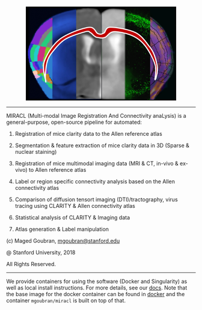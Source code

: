 <p align="center">
  <img src="docs/gallery/icon.png" alt="alt text" width="400" height="250"/>
</p>

______________

MIRACL (Multi-modal Image Registration And Connectivity anaLysis)
is a general-purpose, open-source pipeline for automated:

1) Registration of mice clarity data to the Allen reference atlas
2) Segmentation & feature extraction of mice clarity data in 3D (Sparse & nuclear staining)
3) Registration of mice multimodal imaging data (MRI & CT, in-vivo & ex-vivo) to Allen reference atlas
4) Label or region specific connectivity analysis based on the Allen connectivity atlas
5) Comparison of diffusion tensort imaging (DTI)/tractography, virus tracing using CLARITY &
   Allen connectivity atlas

6) Statistical analysis of CLARITY & Imaging data

7) Atlas generation & Label manipulation

(c) Maged Goubran, 
    mgoubran@stanford.edu

@ Stanford University, 2018

All Rights Reserved. 

____________________________


We provide containers for using the software (Docker and Singularity) as well as
local install instructions. For more details, see our [docs](docs). Note that
the base image for the docker container can be found in [docker](docker) and
the container `mgoubran/miracl` is built on top of that.
